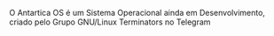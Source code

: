 O Antartica OS é um Sistema Operacional ainda em Desenvolvimento, criado pelo Grupo GNU/Linux Terminators no Telegram